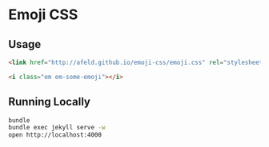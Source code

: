 # Emoji CSS

## Usage

```html
<link href="http://afeld.github.io/emoji-css/emoji.css" rel="stylesheet">

<i class="em em-some-emoji"></i>
```

## Running Locally

```bash
bundle
bundle exec jekyll serve -w
open http://localhost:4000
```
